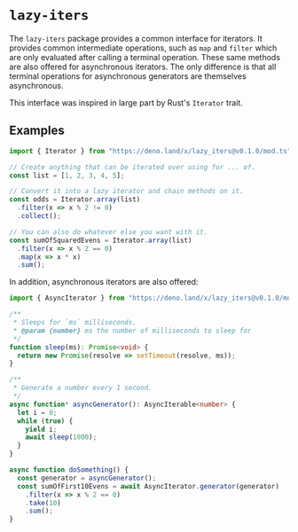 # `lazy-iters`

The `lazy-iters` package provides a common interface for iterators. It provides common intermediate operations, such as `map` and `filter` which are only evaluated after calling a terminal operation. These same methods are also offered for asynchronous iterators. The only difference is that all terminal operations for asynchronous generators are themselves asynchronous.

This interface was inspired in large part by Rust's `Iterator` trait.

## Examples

```typescript
import { Iterator } from "https://deno.land/x/lazy_iters@v0.1.0/mod.ts";

// Create anything that can be iterated over using for ... of.
const list = [1, 2, 3, 4, 5];

// Convert it into a lazy iterator and chain methods on it.
const odds = Iterator.array(list)
  .filter(x => x % 2 != 0)
  .collect();

// You can also do whatever else you want with it.
const sumOfSquaredEvens = Iterator.array(list)
  .filter(x => x % 2 == 0)
  .map(x => x * x)
  .sum();
```

In addition, asynchronous iterators are also offered:

```typescript
import { AsyncIterator } from "https://deno.land/x/lazy_iters@v0.1.0/mod.ts";

/**
 * Sleeps for `ms` milliseconds.
 * @param {number} ms the number of milliseconds to sleep for
 */
function sleep(ms): Promise<void> {
  return new Promise(resolve => setTimeout(resolve, ms));
}

/**
 * Generate a number every 1 second.
 */
async function* asyncGenerator(): AsyncIterable<number> {
  let i = 0;
  while (true) {
    yield i;
    await sleep(1000);
  }
}

async function doSomething() {
  const generator = asyncGenerator();
  const sumOfFirst10Evens = await AsyncIterator.generator(generator)
    .filter(x => x % 2 == 0)
    .take(10)
    .sum();
}
```
